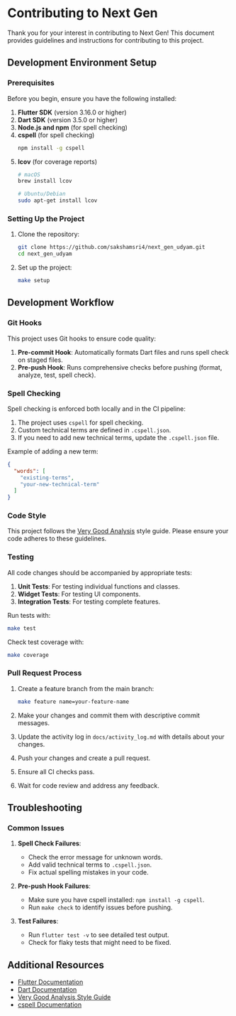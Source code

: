 # Contributing to Next Gen

Thank you for your interest in contributing to Next Gen! This document provides guidelines and instructions for contributing to this project.

## Development Environment Setup

### Prerequisites

Before you begin, ensure you have the following installed:

1. **Flutter SDK** (version 3.16.0 or higher)
2. **Dart SDK** (version 3.5.0 or higher)
3. **Node.js and npm** (for spell checking)
4. **cspell** (for spell checking)
   ```sh
   npm install -g cspell
   ```
5. **lcov** (for coverage reports)
   ```sh
   # macOS
   brew install lcov
   
   # Ubuntu/Debian
   sudo apt-get install lcov
   ```

### Setting Up the Project

1. Clone the repository:
   ```sh
   git clone https://github.com/sakshamsri4/next_gen_udyam.git
   cd next_gen_udyam
   ```

2. Set up the project:
   ```sh
   make setup
   ```

## Development Workflow

### Git Hooks

This project uses Git hooks to ensure code quality:

1. **Pre-commit Hook**: Automatically formats Dart files and runs spell check on staged files.
2. **Pre-push Hook**: Runs comprehensive checks before pushing (format, analyze, test, spell check).

### Spell Checking

Spell checking is enforced both locally and in the CI pipeline:

1. The project uses `cspell` for spell checking.
2. Custom technical terms are defined in `.cspell.json`.
3. If you need to add new technical terms, update the `.cspell.json` file.

Example of adding a new term:
```json
{
  "words": [
    "existing-terms",
    "your-new-technical-term"
  ]
}
```

### Code Style

This project follows the [Very Good Analysis](https://pub.dev/packages/very_good_analysis) style guide. Please ensure your code adheres to these guidelines.

### Testing

All code changes should be accompanied by appropriate tests:

1. **Unit Tests**: For testing individual functions and classes.
2. **Widget Tests**: For testing UI components.
3. **Integration Tests**: For testing complete features.

Run tests with:
```sh
make test
```

Check test coverage with:
```sh
make coverage
```

### Pull Request Process

1. Create a feature branch from the main branch:
   ```sh
   make feature name=your-feature-name
   ```

2. Make your changes and commit them with descriptive commit messages.

3. Update the activity log in `docs/activity_log.md` with details about your changes.

4. Push your changes and create a pull request.

5. Ensure all CI checks pass.

6. Wait for code review and address any feedback.

## Troubleshooting

### Common Issues

1. **Spell Check Failures**:
   - Check the error message for unknown words.
   - Add valid technical terms to `.cspell.json`.
   - Fix actual spelling mistakes in your code.

2. **Pre-push Hook Failures**:
   - Make sure you have cspell installed: `npm install -g cspell`.
   - Run `make check` to identify issues before pushing.

3. **Test Failures**:
   - Run `flutter test -v` to see detailed test output.
   - Check for flaky tests that might need to be fixed.

## Additional Resources

- [Flutter Documentation](https://flutter.dev/docs)
- [Dart Documentation](https://dart.dev/guides)
- [Very Good Analysis Style Guide](https://pub.dev/packages/very_good_analysis)
- [cspell Documentation](https://cspell.org/)
